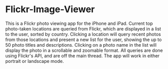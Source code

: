 # Flickr-Image-Viewer
This is a Flickr photo viewing app for the iPhone and iPad. Current top photo-taken locations are queried from Flickr, which are displayed in a list to the user, sorted by country. Clicking a location will query recent photos from those locations and present a new list for the user, showing the up to 50 photo titles and descriptions. Clicking on a photo name in the list will display the photo in a scrollable and zoomable format. All queries are done using Flickr's API, and are off the main thread. The app will work in either portrait or landscape mode.
